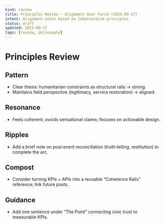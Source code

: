 ```yaml
---
kind: review
title: Principles Review — Alignment Over Force (2025-09-17)
intent: Alignment notes based on Coherenceism principles
status: draft
updated: 2025-09-17
tags: [review, philosophy]
---
```


# Principles Review

## Pattern
- Clear thesis: humanitarian constraints as structural rails → strong.
- Maintains field perspective (legitimacy, service restoration) → aligned.

## Resonance
- Feels coherent; avoids sensational claims; focuses on actionable design.

## Ripples
- Add a brief note on post‑event reconciliation (truth‑telling, restitution) to complete the arc.

## Compost
- Consider turning KPIs + APIs into a reusable “Coherence Rails” reference; link future posts.

## Guidance
- Add one sentence under “The Point” connecting civic trust to measurable KPIs.

